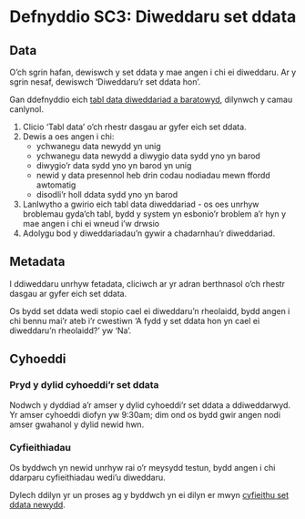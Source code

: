 # Defnyddio SC3: Diweddaru set ddata

## Data

O’ch sgrin hafan, dewiswch y set ddata y mae angen i chi ei diweddaru. Ar y sgrin nesaf, dewiswch ‘Diweddaru’r set ddata hon’.

Gan ddefnyddio eich [tabl data diweddariad a baratowyd](Data-preparation-‐-Updating-datasets), dilynwch y camau canlynol.

1. Clicio ‘Tabl data’ o’ch rhestr dasgau ar gyfer eich set ddata.
2. Dewis a oes angen i chi:
   - ychwanegu data newydd yn unig
   - ychwanegu data newydd a diwygio data sydd yno yn barod
   - diwygio’r data sydd yno yn barod yn unig
   - newid y data presennol heb drin codau nodiadau mewn ffordd awtomatig
   - disodli’r holl ddata sydd yno yn barod
3. Lanlwytho a gwirio eich tabl data diweddariad - os oes unrhyw broblemau gyda’ch tabl, bydd y system yn esbonio’r broblem a’r hyn y mae angen i chi ei wneud i’w drwsio
4. Adolygu bod y diweddariadau’n gywir a chadarnhau’r diweddariad.

## Metadata

I ddiweddaru unrhyw fetadata, cliciwch ar yr adran berthnasol o’ch rhestr dasgau ar gyfer eich set ddata.

Os bydd set ddata wedi stopio cael ei diweddaru’n rheolaidd, bydd angen i chi bennu mai’r ateb i’r cwestiwn ‘A fydd y set ddata hon yn cael ei diweddaru’n rheolaidd?’ yw ‘Na’.

<!-- ### Nodiadau diweddaru

Bydd tasg i ychwanegu nodiadau diweddaru yn adran 'Metadata' y rhestr dasgau.
Bydd y nodiadau hyn yn ymddangos yn adran hanes y set ddata ar wefan StatsCymru. Byddant yn ofynnol ar gyfer unrhyw ddiweddariad.

Gan ddefnyddio brawddegau byr a syml, esboniwch:

yr hyn sydd wedi newid yn y diweddariad
pam bod y newidiadau wedi cael eu gwneud -->

## Cyhoeddi

### Pryd y dylid cyhoeddi’r set ddata

Nodwch y dyddiad a’r amser y dylid cyhoeddi’r set ddata a ddiweddarwyd. Yr amser cyhoeddi diofyn yw 9:30am; dim ond os bydd gwir angen nodi amser gwahanol y dylid newid hwn.

### Cyfieithiadau

Os byddwch yn newid unrhyw rai o’r meysydd testun, bydd angen i chi ddarparu cyfieithiadau wedi’u diweddaru.

<!-- Bydd angen i chi ddarparu cyfieithiadau ar gyfer:

- nodiadau diweddariad
- unrhyw feysydd testun y byddwch yn eu newid -->

Dylech ddilyn yr un proses ag y byddwch yn ei dilyn er mwyn [cyfieithu set ddata newydd](Using-SW3---Creating-a-new-dataset#guidance-cyfieithiadau).

<!-- Dylech ddilyn yr un proses ag y byddwch yn ei dilyn er mwyn [cyfieithu set ddata newydd](Using-SW3---Creating-a-new-dataset#guidance-cyfieithiadau). Yr unig wahaniaeth yw y bydd y CSV a gaiff ei allgludo yn cynnwys colofnau ar gyfer:

- enw maes testun
- testun blaenorol (Saesneg) (heb fod yn berthnasol ar gyfer nodiadau diweddaru)
- testun blaenorol (Cymraeg) (heb fod yn berthnasol ar gyfer nodiadau diweddaru)
- testun newydd (Saesneg)
- testun newydd (Cymraeg)

Caiff colofnau ‘testun blaenorol’ eu llenwi gyda’r cofnodion dwyieithog a gyhoeddwyd yn fwyaf diweddar ar gyfer y meysydd hyn. Bydd hyn yn cynorthwyo cyfieithwyr i nodi’r testun newydd yn yr iaith y cyfieithwyd iddi. Ni fydd yn rhaid iddynt gyfieithu popeth o’r newydd os mai mân newidiadau a wnaethpwyd i’r testun yn unig. -->
